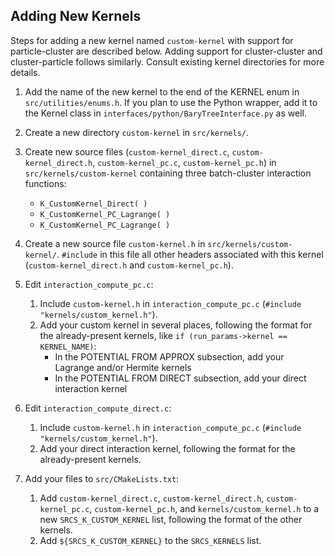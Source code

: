 Adding New Kernels
------------------

Steps for adding a new kernel named `custom-kernel` with support for particle-cluster are described below. Adding support for cluster-cluster and cluster-particle follows similarly. Consult existing kernel directories for more details.

1. Add the name of the new kernel to the end of the KERNEL enum in `src/utilities/enums.h`. If you plan to use the Python wrapper, add it to the Kernel class in `interfaces/python/BaryTreeInterface.py` as well.

2. Create a new directory `custom-kernel` in `src/kernels/`.

3. Create new source files (`custom-kernel_direct.c`, `custom-kernel_direct.h`, `custom-kernel_pc.c`, `custom-kernel_pc.h`) in `src/kernels/custom-kernel` containing three batch-cluster interaction functions: 
	- `K_CustomKernel_Direct( )`
	- `K_CustomKernel_PC_Lagrange( )`
	- `K_CustomKernel_PC_Lagrange( )`
	
4. Create a new source file `custom-kernel.h` in `src/kernels/custom-kernel/`. `#include` in this file all other headers associated with this kernel (`custom-kernel_direct.h` and `custom-kernel_pc.h`).

5. Edit `interaction_compute_pc.c`:
	1. Include `custom-kernel.h` in `interaction_compute_pc.c` (`#include "kernels/custom_kernel.h"`).
	2. Add your custom kernel in several places, following the format for the already-present kernels, like `if (run_params->kernel == KERNEL_NAME)`:
		- In the POTENTIAL FROM APPROX subsection, add your Lagrange and/or Hermite kernels
		- In the POTENTIAL FROM DIRECT subsection, add your direct interaction kernel
			
6. Edit `interaction_compute_direct.c`:
	1. Include `custom-kernel.h` in `interaction_compute_pc.c` (`#include "kernels/custom_kernel.h"`).
	2. Add your direct interaction kernel, following the format for the already-present kernels.	

7. Add your files to `src/CMakeLists.txt`:
	1. Add `custom-kernel_direct.c`, `custom-kernel_direct.h`, `custom-kernel_pc.c`, `custom-kernel_pc.h`, and `kernels/custom_kernel.h` to a new `SRCS_K_CUSTOM_KERNEL` list, following the format of the other kernels.
	2. Add `${SRCS_K_CUSTOM_KERNEL}` to the `SRCS_KERNELS` list.
